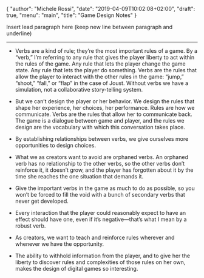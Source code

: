 {
   "author": "Michele Rossi",
   "date": "2019-04-09T10:02:08+02:00",
   "draft": true,
   "menu": "main",
   "title": "Game Design Notes"
}

Insert lead paragraph here (keep new line between paragraph and underline)

------


* Verbs are a kind of rule; they’re the most important rules of a game. By a “verb,” I’m referring to any rule that gives the player liberty to act within the rules of the game. Any rule that lets the player change the game state. Any rule that lets the player do something. Verbs are the rules that allow the player to interact with the other rules in the game: “jump,” “shoot,” “fall,” or “flap” in the case of Joust. Without verbs we have a simulation, not a collaborative story-telling system.

* But we can’t design the player or her behavior. We design the rules that shape her experience, her choices, her performance. Rules are how we communicate. Verbs are the rules that allow her to communicate back. The game is a dialogue between game and player, and the rules we design are the vocabulary with which this conversation takes place.

* By establishing relationships between verbs, we give ourselves more opportunities to design choices.

* What we as creators want to avoid are orphaned verbs. An orphaned verb has no relationship to the other verbs, so the other verbs don’t reinforce it, it doesn’t grow, and the player has forgotten about it by the time she reaches the one situation that demands it.
* Give the important verbs in the game as much to do as possible, so you won’t be forced to fill the void with a bunch of secondary verbs that never get developed.

* Every interaction that the player could reasonably expect to have an effect should have one, even if it’s negative—that’s what I mean by a robust verb.
* As creators, we want to teach and reinforce rules wherever and whenever we have the opportunity.

* The ability to withhold information from the player, and to give her the liberty to discover rules and complexities of those rules on her own, makes the design of digital games so interesting.
